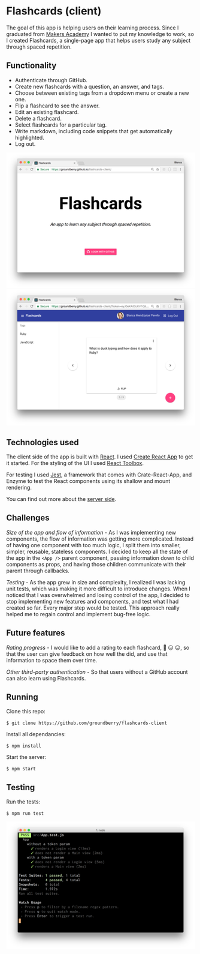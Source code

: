 # Flashcards (client)

The goal of this app is helping users on their learning process. Since I graduated from [Makers Academy](http://www.makersacademy.com/) I wanted to put my knowledge to work, so I created Flashcards, a single-page app that helps users study any subject through spaced repetition.

## Functionality

- Authenticate through GitHub.
- Create new flashcards with a question, an answer, and tags.
- Choose between existing tags from a dropdown menu or create a new one.
- Flip a flashcard to see the answer.
- Edit an existing flashcard.
- Delete a flashcard.
- Select flashcards for a particular tag.
- Write markdown, including code snippets that get automatically highlighted.
- Log out.

![Login page](public/img/login-page.png)
![Show flashcards with selected tag](public/img/show-flashcards-with-selected-tag.png)

## Technologies used

The client side of the app is built with [React](https://facebook.github.io/react/). I used [Create React App](https://github.com/facebookincubator/create-react-app) to get it started. For the styling of the UI I used [React Toolbox](http://react-toolbox.com/).

For testing I used [Jest](https://github.com/facebook/jest), a framework that comes with Crate-React-App, and Enzyme to test the React components using its shallow and mount rendering.

You can find out more about the [server side](https://github.com/groundberry/flashcards-server).

## Challenges

*Size of the app and flow of information* - As I was implementing new components, the flow of information was getting more complicated. Instead of having one component with too much logic, I split them into smaller, simpler, reusable, stateless components. I decided to keep all the state of the app in the `<App />` parent component, passing information down to child components as props, and having those children communicate with their parent through callbacks.

*Testing* - As the app grew in size and complexity, I realized I was lacking unit tests, which was making it more difficult to introduce changes. When I noticed that I was overwhelmed and losing control of the app, I decided to stop implementing new features and components, and test what I had created so far. Every major step would be tested. This approach really helped me to regain control and implement bug-free logic.

## Future features

*Rating progress* - I would like to add a rating to each flashcard, 🙂 😑 ☹️, so that the user can give feedback on how well the did, and use that information to space them over time.

*Other third-party authentication* - So that users without a GitHub account can also learn using Flashcards.

## Running

Clone this repo:

```
$ git clone https://github.com/groundberry/flashcards-client
```

Install all dependancies:

```
$ npm install
```

Start the server:

```
$ npm start
```

## Testing

Run the tests:

```
$ npm run test
```

![Unit tests](public/img/unit-tests.png)
